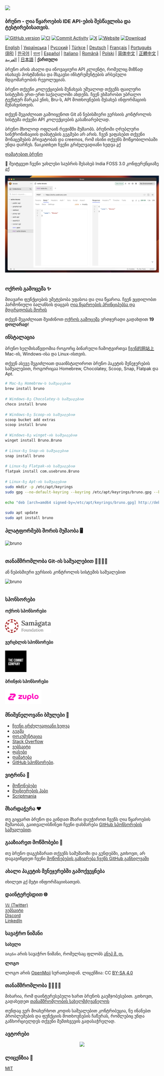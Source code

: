 <br />
<img src="../../assets/images/logo-transparent.png" width="80"/>

### ბრუნო - ღია წყაროების IDE API-ების შესწავლისა და ტესტირებისათვის.

[![GitHub version](https://badge.fury.io/gh/usebruno%2Fbruno.svg)](https://badge.fury.io/gh/usebruno%bruno)
[![CI](https://github.com/usebruno/bruno/actions/workflows/tests.yml/badge.svg?branch=main)](https://github.com/usebruno/bruno/actions/workflows/tests.yml)
[![Commit Activity](https://img.shields.io/github/commit-activity/m/usebruno/bruno)](https://github.com/usebruno/bruno/pulse)
[![X](https://img.shields.io/twitter/follow/use_bruno?style=social&logo=x)](https://twitter.com/use_bruno)
[![Website](https://img.shields.io/badge/Website-Visit-blue)](https://www.usebruno.com)
[![Download](https://img.shields.io/badge/Download-Latest-brightgreen)](https://www.usebruno.com/downloads)

[English](../../readme.md)
| [Українська](./readme_ua.md)
| [Русский](./readme_ru.md)
| [Türkçe](./readme_tr.md)
| [Deutsch](./readme_de.md)
| [Français](./readme_fr.md)
| [Português (BR)](./readme_pt_br.md)
| [한국어](./readme_kr.md)
| [বাংলা](./readme_bn.md)
| [Español](./readme_es.md)
| [Italiano](./readme_it.md)
| [Română](./readme_ro.md)
| [Polski](./readme_pl.md)
| [简体中文](./readme_cn.md)
| [正體中文](./readme_zhtw.md)
| [العربية](./readme_ar.md)
| [日本語](./readme_ja.md)
| **ქართული**

ბრუნო არის ახალი და ინოვაციური API კლიენტი, რომელიც მიზნად ისახავს პოსტმანისა და მსგავსი ინსტრუმენტების არსებული მდგომარეობის რევოლუციას.

ბრუნო თქვენი კოლექციების შენახვას უშუალოდ თქვენს ფაილური სისტემის ერთ-ერთ საქაღალოში ახდენს. ჩვენ ვხმარობთ უბრალო ტექსტურ მარკაპ ენის, Bru-ს, API მოთხოვნების შესახებ ინფორმაციის შენახვისთვის.

თქვენ შეგიძლიათ გამოიყენოთ Git ან ნებისმიერი ვერსიის კონტროლის სისტემა თქვენი API კოლექციების გასაზიარებლად.

ბრუნო მხოლოდ ოფლაინ რეჟიმში მუშაობს. ბრუნოში ღრუბლური სინქრონიზაციის დამატების გეგმები არ არის. ჩვენ ვაფასებთ თქვენი მონაცემების პრივატობას და creemos, რომ ისინი თქვენს მოწყობილობაში უნდა დარჩეს. წაიკითხეთ ჩვენი გრძელვადიანი ხედვა [აქ](https://github.com/usebruno/bruno/discussions/269)

[დამატებით ბრუნო](https://www.usebruno.com/downloads)

📢 შეიტყვეთ ჩვენი უახლესი საუბრის შესახებ India FOSS 3.0 კონფერენციაზე [აქ](https://www.youtube.com/watch?v=7bSMFpbcPiY)

![bruno](../../assets/images/landing-2.png) <br /><br />

### ოქროს გამოცემა ✨

მთავარი ფუნქციების უმეტესობა უფასოა და ღია წყაროა. ჩვენ ვცდილობთ ჰარმონიული ბალანსის დაცვას [ღია წყაროების პრინციპებსა და მდგრადობას შორის](https://github.com/usebruno/bruno/discussions/269)

თქვენ შეგიძლიათ შეიძინოთ [ოქროს გამოცემა](https://www.usebruno.com/pricing) ერთჯერადი გადახდით **19 დოლარად**! <br/>

### ინსტალაცია

ბრუნო ხელმისაწვდომია როგორც ბინარული ჩამოტვირთვა [ჩვენ的网站上](https://www.usebruno.com/downloads) Mac-ის, Windows-ისა და Linux-ისთვის.

თქვენ ასევე შეგიძლიათ დააინსტალიროთ ბრუნო პაკეტის მენეჯერების საშუალებით, როგორიცაა Homebrew, Chocolatey, Scoop, Snap, Flatpak და Apt.

```sh
# Mac-ზე Homebrew-ს საშუალებით
brew install bruno

# Windows-ზე Chocolatey-ს საშუალებით
choco install bruno

# Windows-ზე Scoop-ის საშუალებით
scoop bucket add extras
scoop install bruno

# Windows-ზე winget-ის საშუალებით
winget install Bruno.Bruno

# Linux-ზე Snap-ის საშუალებით
snap install bruno

# Linux-ზე Flatpak-ის საშუალებით
flatpak install com.usebruno.Bruno

# Linux-ზე Apt-ის საშუალებით
sudo mkdir -p /etc/apt/keyrings
sudo gpg --no-default-keyring --keyring /etc/apt/keyrings/bruno.gpg --keyserver keyserver.ubuntu.com --recv-keys 9FA6017ECABE0266

echo "deb [arch=amd64 signed-by=/etc/apt/keyrings/bruno.gpg] http://debian.usebruno.com/ bruno stable" | sudo tee /etc/apt/sources.list.d/bruno.list

sudo apt update
sudo apt install bruno
```

### პლატფორმებს შორის მუშაობა 🖥️

![bruno](../../assets/images/run-anywhere.png) <br /><br />

### თანამშრომლობა Git-ის საშუალებით 👩‍💻🧑‍💻

ან ნებისმიერი ვერსიის კონტროლის სისტემის საშუალებით

![bruno](../../assets/images/version-control.png) <br /><br />

### სპონსორები

#### ოქროს სპონსორები

<img src="../../assets/images/sponsors/samagata.png" width="150"/>

#### ვერცხლის სპონსორები

<img src="../../assets/images/sponsors/commit-company.png" width="70"/>

#### ბრინჯის სპონსორები

<a href="https://zuplo.link/bruno">
    <img src="../../assets/images/sponsors/zuplo.png" width="120"/>
</a>

### მნიშვნელოვანი ბმულები 📌

- [ჩვენი გრძელვადიანი ხედვა](https://github.com/usebruno/bruno/discussions/269)
- [გეგმა](https://github.com/usebruno/bruno/discussions/384)
- [დოკუმენტაცია](https://docs.usebruno.com)
- [Stack Overflow](https://stackoverflow.com/questions/tagged/bruno)
- [ვებსაიტი](https://www.usebruno.com)
- [ფასები](https://www.usebruno.com/pricing)
- [დამატება](https://www.usebruno.com/downloads)
- [GitHub სპონსორები](https://github.com/sponsors/helloanoop).

### ვიტრინა 🎥

- [მოწონებები](https://github.com/usebruno/bruno/discussions/343)
- [მეცნიერების ჰაბი](https://github.com/usebruno/bruno/discussions/386)
- [Scriptmania](https://github.com/usebruno/bruno/discussions/385)

### მხარდაჭერა ❤️

თუ გიყვართ ბრუნო და გინდათ მხარი დაუჭიროთ ჩვენს ღია წყაროების მუშაობას, გაითვალისწინეთ ჩვენი დახმარება [GitHub სპონსორების საშუალებით](https://github.com/sponsors/helloanoop).

### გააზიარეთ მოწმობები 📣

თუ ბრუნო დაგეხმარათ თქვენს სამუშაოში და გუნდებში, გთხოვთ, არ დაგავიწყდეთ ჩვენი [მოწონებების გაზიარება ჩვენს GitHub განხილვაში](https://github.com/usebruno/bruno/discussions/343)

### ახალი პაკეტის მენეჯერებში გამოქვეყნება

იხილეთ [აქ](../../publishing.md) მეტი ინფორმაციისათვის.

### დაინტერესდით 🌐

[𝕎 (Twitter)](https://twitter.com/use_bruno) <br />
[ვებსაიტი](https://www.usebruno.com) <br />
[Discord](https://discord.com/invite/KgcZUncpjq) <br />
[LinkedIn](https://www.linkedin.com/company/usebruno)

### სავაჭრო ნიშანი

**სახელი**

`ბრუნო` არის სავაჭრო ნიშანი, რომელსაც ფლობს [ანუპ მ. დ.](https://www.helloanoop.com/)

**ლოგო**

ლოგო არის [OpenMoji](https://openmoji.org/library/emoji-1F436/) სურათებიდან. ლიცენზია: CC [BY-SA 4.0](https://creativecommons.org/licenses/by-sa/4.0/)

### თანამშრომლობა 👩‍💻🧑‍💻

მიხარია, რომ დაინტერესებული ხართ ბრუნოს გაუმჯობესებით. გთხოვთ, გადახედეთ [თანამშრომლობის სახელმძღვანელოს](../../contributing.md)

თუნდაც ვერ მოახერხოთ კოდის საშუალებით კონტრიბუცია, ნუ ინანებთ პრობლემების და ფუნქციის მოთხოვნების ჩაწერას, რომლებიც უნდა განხორციელდეს თქვენი შემთხვევის გადასაჭრელად.

### ავტორები

<div align="center">
    <a href="https://github.com/usebruno/bruno/graphs/contributors">
        <img src="https://contrib.rocks/image?repo=usebruno/bruno" />
    </a>
</div>

### ლიცენზია 📄

[MIT](../../license.md)